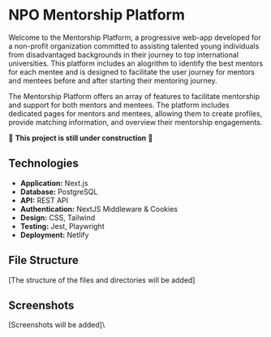 # NPO Mentorship Platform

Welcome to the Mentorship Platform, a progressive web-app developed for a non-profit organization committed to assisting talented young individuals from disadvantaged backgrounds in their journey to top international universities. This platform includes an alogrithm to identify the best mentors for each mentee and is designed to facilitate the user journey for mentors and mentees before and after starting their mentoring journey. 

The Mentorship Platform offers an array of features to facilitate mentorship and support for both mentors and mentees. The platform includes dedicated pages for mentors and mentees, allowing them to create profiles, provide matching information, and overview their mentorship engagements. 

:construction_worker: **This project is still under construction** :construction_worker:

## Technologies

- **Application:** Next.js
- **Database:** PostgreSQL
- **API:** REST API
- **Authentication:** NextJS Middleware & Cookies
- **Design:** CSS, Tailwind
- **Testing:** Jest, Playwright
- **Deployment:** Netlify


## File Structure

\[The structure of the files and directories will be added\]



## Screenshots

\[Screenshots will be added]\





